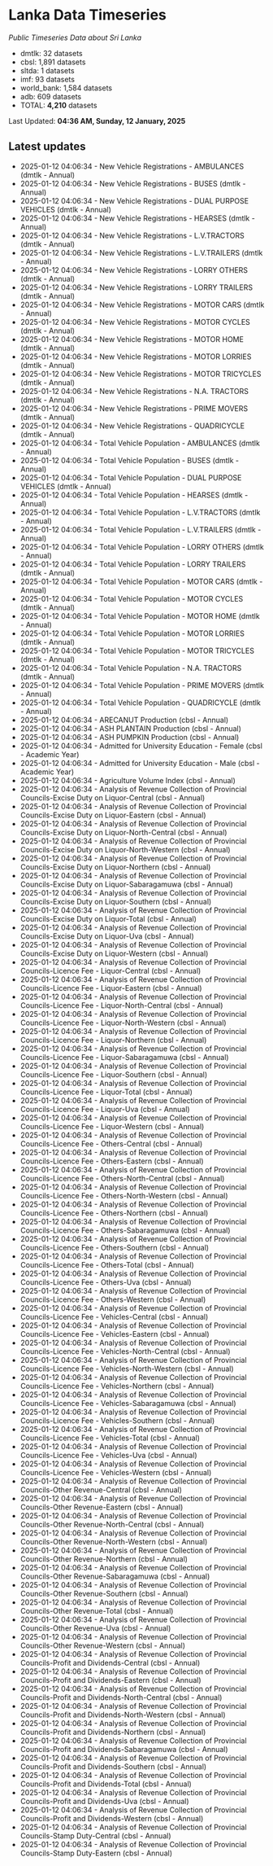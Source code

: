 # Lanka Data Timeseries
*Public Timeseries Data about Sri Lanka*

* dmtlk: 32 datasets
* cbsl: 1,891 datasets
* sltda: 1 datasets
* imf: 93 datasets
* world_bank: 1,584 datasets
* adb: 609 datasets
* TOTAL: **4,210** datasets

Last Updated: **04:36 AM, Sunday, 12 January, 2025**

## Latest updates

* 2025-01-12 04:06:34 - New Vehicle Registrations - AMBULANCES (dmtlk - Annual)
* 2025-01-12 04:06:34 - New Vehicle Registrations - BUSES (dmtlk - Annual)
* 2025-01-12 04:06:34 - New Vehicle Registrations - DUAL PURPOSE VEHICLES (dmtlk - Annual)
* 2025-01-12 04:06:34 - New Vehicle Registrations - HEARSES (dmtlk - Annual)
* 2025-01-12 04:06:34 - New Vehicle Registrations - L.V.TRACTORS (dmtlk - Annual)
* 2025-01-12 04:06:34 - New Vehicle Registrations - L.V.TRAILERS (dmtlk - Annual)
* 2025-01-12 04:06:34 - New Vehicle Registrations - LORRY OTHERS (dmtlk - Annual)
* 2025-01-12 04:06:34 - New Vehicle Registrations - LORRY TRAILERS (dmtlk - Annual)
* 2025-01-12 04:06:34 - New Vehicle Registrations - MOTOR CARS (dmtlk - Annual)
* 2025-01-12 04:06:34 - New Vehicle Registrations - MOTOR CYCLES (dmtlk - Annual)
* 2025-01-12 04:06:34 - New Vehicle Registrations - MOTOR HOME (dmtlk - Annual)
* 2025-01-12 04:06:34 - New Vehicle Registrations - MOTOR LORRIES (dmtlk - Annual)
* 2025-01-12 04:06:34 - New Vehicle Registrations - MOTOR TRICYCLES (dmtlk - Annual)
* 2025-01-12 04:06:34 - New Vehicle Registrations - N.A. TRACTORS (dmtlk - Annual)
* 2025-01-12 04:06:34 - New Vehicle Registrations - PRIME MOVERS (dmtlk - Annual)
* 2025-01-12 04:06:34 - New Vehicle Registrations - QUADRICYCLE (dmtlk - Annual)
* 2025-01-12 04:06:34 - Total Vehicle Population - AMBULANCES (dmtlk - Annual)
* 2025-01-12 04:06:34 - Total Vehicle Population - BUSES (dmtlk - Annual)
* 2025-01-12 04:06:34 - Total Vehicle Population - DUAL PURPOSE VEHICLES (dmtlk - Annual)
* 2025-01-12 04:06:34 - Total Vehicle Population - HEARSES (dmtlk - Annual)
* 2025-01-12 04:06:34 - Total Vehicle Population - L.V.TRACTORS (dmtlk - Annual)
* 2025-01-12 04:06:34 - Total Vehicle Population - L.V.TRAILERS (dmtlk - Annual)
* 2025-01-12 04:06:34 - Total Vehicle Population - LORRY OTHERS (dmtlk - Annual)
* 2025-01-12 04:06:34 - Total Vehicle Population - LORRY TRAILERS (dmtlk - Annual)
* 2025-01-12 04:06:34 - Total Vehicle Population - MOTOR CARS (dmtlk - Annual)
* 2025-01-12 04:06:34 - Total Vehicle Population - MOTOR CYCLES (dmtlk - Annual)
* 2025-01-12 04:06:34 - Total Vehicle Population - MOTOR HOME (dmtlk - Annual)
* 2025-01-12 04:06:34 - Total Vehicle Population - MOTOR LORRIES (dmtlk - Annual)
* 2025-01-12 04:06:34 - Total Vehicle Population - MOTOR TRICYCLES (dmtlk - Annual)
* 2025-01-12 04:06:34 - Total Vehicle Population - N.A. TRACTORS (dmtlk - Annual)
* 2025-01-12 04:06:34 - Total Vehicle Population - PRIME MOVERS (dmtlk - Annual)
* 2025-01-12 04:06:34 - Total Vehicle Population - QUADRICYCLE (dmtlk - Annual)
* 2025-01-12 04:06:34 - ARECANUT Production (cbsl - Annual)
* 2025-01-12 04:06:34 - ASH PLANTAIN Production (cbsl - Annual)
* 2025-01-12 04:06:34 - ASH PUMPKIN Production (cbsl - Annual)
* 2025-01-12 04:06:34 - Admitted for University Education - Female (cbsl - Academic Year)
* 2025-01-12 04:06:34 - Admitted for University Education - Male (cbsl - Academic Year)
* 2025-01-12 04:06:34 - Agriculture Volume Index (cbsl - Annual)
* 2025-01-12 04:06:34 - Analysis of Revenue Collection of Provincial Councils-Excise Duty on Liquor-Central (cbsl - Annual)
* 2025-01-12 04:06:34 - Analysis of Revenue Collection of Provincial Councils-Excise Duty on Liquor-Eastern (cbsl - Annual)
* 2025-01-12 04:06:34 - Analysis of Revenue Collection of Provincial Councils-Excise Duty on Liquor-North-Central (cbsl - Annual)
* 2025-01-12 04:06:34 - Analysis of Revenue Collection of Provincial Councils-Excise Duty on Liquor-North-Western (cbsl - Annual)
* 2025-01-12 04:06:34 - Analysis of Revenue Collection of Provincial Councils-Excise Duty on Liquor-Northern (cbsl - Annual)
* 2025-01-12 04:06:34 - Analysis of Revenue Collection of Provincial Councils-Excise Duty on Liquor-Sabaragamuwa (cbsl - Annual)
* 2025-01-12 04:06:34 - Analysis of Revenue Collection of Provincial Councils-Excise Duty on Liquor-Southern (cbsl - Annual)
* 2025-01-12 04:06:34 - Analysis of Revenue Collection of Provincial Councils-Excise Duty on Liquor-Total (cbsl - Annual)
* 2025-01-12 04:06:34 - Analysis of Revenue Collection of Provincial Councils-Excise Duty on Liquor-Uva (cbsl - Annual)
* 2025-01-12 04:06:34 - Analysis of Revenue Collection of Provincial Councils-Excise Duty on Liquor-Western (cbsl - Annual)
* 2025-01-12 04:06:34 - Analysis of Revenue Collection of Provincial Councils-Licence Fee - Liquor-Central (cbsl - Annual)
* 2025-01-12 04:06:34 - Analysis of Revenue Collection of Provincial Councils-Licence Fee - Liquor-Eastern (cbsl - Annual)
* 2025-01-12 04:06:34 - Analysis of Revenue Collection of Provincial Councils-Licence Fee - Liquor-North-Central (cbsl - Annual)
* 2025-01-12 04:06:34 - Analysis of Revenue Collection of Provincial Councils-Licence Fee - Liquor-North-Western (cbsl - Annual)
* 2025-01-12 04:06:34 - Analysis of Revenue Collection of Provincial Councils-Licence Fee - Liquor-Northern (cbsl - Annual)
* 2025-01-12 04:06:34 - Analysis of Revenue Collection of Provincial Councils-Licence Fee - Liquor-Sabaragamuwa (cbsl - Annual)
* 2025-01-12 04:06:34 - Analysis of Revenue Collection of Provincial Councils-Licence Fee - Liquor-Southern (cbsl - Annual)
* 2025-01-12 04:06:34 - Analysis of Revenue Collection of Provincial Councils-Licence Fee - Liquor-Total (cbsl - Annual)
* 2025-01-12 04:06:34 - Analysis of Revenue Collection of Provincial Councils-Licence Fee - Liquor-Uva (cbsl - Annual)
* 2025-01-12 04:06:34 - Analysis of Revenue Collection of Provincial Councils-Licence Fee - Liquor-Western (cbsl - Annual)
* 2025-01-12 04:06:34 - Analysis of Revenue Collection of Provincial Councils-Licence Fee - Others-Central (cbsl - Annual)
* 2025-01-12 04:06:34 - Analysis of Revenue Collection of Provincial Councils-Licence Fee - Others-Eastern (cbsl - Annual)
* 2025-01-12 04:06:34 - Analysis of Revenue Collection of Provincial Councils-Licence Fee - Others-North-Central (cbsl - Annual)
* 2025-01-12 04:06:34 - Analysis of Revenue Collection of Provincial Councils-Licence Fee - Others-North-Western (cbsl - Annual)
* 2025-01-12 04:06:34 - Analysis of Revenue Collection of Provincial Councils-Licence Fee - Others-Northern (cbsl - Annual)
* 2025-01-12 04:06:34 - Analysis of Revenue Collection of Provincial Councils-Licence Fee - Others-Sabaragamuwa (cbsl - Annual)
* 2025-01-12 04:06:34 - Analysis of Revenue Collection of Provincial Councils-Licence Fee - Others-Southern (cbsl - Annual)
* 2025-01-12 04:06:34 - Analysis of Revenue Collection of Provincial Councils-Licence Fee - Others-Total (cbsl - Annual)
* 2025-01-12 04:06:34 - Analysis of Revenue Collection of Provincial Councils-Licence Fee - Others-Uva (cbsl - Annual)
* 2025-01-12 04:06:34 - Analysis of Revenue Collection of Provincial Councils-Licence Fee - Others-Western (cbsl - Annual)
* 2025-01-12 04:06:34 - Analysis of Revenue Collection of Provincial Councils-Licence Fee - Vehicles-Central (cbsl - Annual)
* 2025-01-12 04:06:34 - Analysis of Revenue Collection of Provincial Councils-Licence Fee - Vehicles-Eastern (cbsl - Annual)
* 2025-01-12 04:06:34 - Analysis of Revenue Collection of Provincial Councils-Licence Fee - Vehicles-North-Central (cbsl - Annual)
* 2025-01-12 04:06:34 - Analysis of Revenue Collection of Provincial Councils-Licence Fee - Vehicles-North-Western (cbsl - Annual)
* 2025-01-12 04:06:34 - Analysis of Revenue Collection of Provincial Councils-Licence Fee - Vehicles-Northern (cbsl - Annual)
* 2025-01-12 04:06:34 - Analysis of Revenue Collection of Provincial Councils-Licence Fee - Vehicles-Sabaragamuwa (cbsl - Annual)
* 2025-01-12 04:06:34 - Analysis of Revenue Collection of Provincial Councils-Licence Fee - Vehicles-Southern (cbsl - Annual)
* 2025-01-12 04:06:34 - Analysis of Revenue Collection of Provincial Councils-Licence Fee - Vehicles-Total (cbsl - Annual)
* 2025-01-12 04:06:34 - Analysis of Revenue Collection of Provincial Councils-Licence Fee - Vehicles-Uva (cbsl - Annual)
* 2025-01-12 04:06:34 - Analysis of Revenue Collection of Provincial Councils-Licence Fee - Vehicles-Western (cbsl - Annual)
* 2025-01-12 04:06:34 - Analysis of Revenue Collection of Provincial Councils-Other Revenue-Central (cbsl - Annual)
* 2025-01-12 04:06:34 - Analysis of Revenue Collection of Provincial Councils-Other Revenue-Eastern (cbsl - Annual)
* 2025-01-12 04:06:34 - Analysis of Revenue Collection of Provincial Councils-Other Revenue-North-Central (cbsl - Annual)
* 2025-01-12 04:06:34 - Analysis of Revenue Collection of Provincial Councils-Other Revenue-North-Western (cbsl - Annual)
* 2025-01-12 04:06:34 - Analysis of Revenue Collection of Provincial Councils-Other Revenue-Northern (cbsl - Annual)
* 2025-01-12 04:06:34 - Analysis of Revenue Collection of Provincial Councils-Other Revenue-Sabaragamuwa (cbsl - Annual)
* 2025-01-12 04:06:34 - Analysis of Revenue Collection of Provincial Councils-Other Revenue-Southern (cbsl - Annual)
* 2025-01-12 04:06:34 - Analysis of Revenue Collection of Provincial Councils-Other Revenue-Total (cbsl - Annual)
* 2025-01-12 04:06:34 - Analysis of Revenue Collection of Provincial Councils-Other Revenue-Uva (cbsl - Annual)
* 2025-01-12 04:06:34 - Analysis of Revenue Collection of Provincial Councils-Other Revenue-Western (cbsl - Annual)
* 2025-01-12 04:06:34 - Analysis of Revenue Collection of Provincial Councils-Profit and Dividends-Central (cbsl - Annual)
* 2025-01-12 04:06:34 - Analysis of Revenue Collection of Provincial Councils-Profit and Dividends-Eastern (cbsl - Annual)
* 2025-01-12 04:06:34 - Analysis of Revenue Collection of Provincial Councils-Profit and Dividends-North-Central (cbsl - Annual)
* 2025-01-12 04:06:34 - Analysis of Revenue Collection of Provincial Councils-Profit and Dividends-North-Western (cbsl - Annual)
* 2025-01-12 04:06:34 - Analysis of Revenue Collection of Provincial Councils-Profit and Dividends-Northern (cbsl - Annual)
* 2025-01-12 04:06:34 - Analysis of Revenue Collection of Provincial Councils-Profit and Dividends-Sabaragamuwa (cbsl - Annual)
* 2025-01-12 04:06:34 - Analysis of Revenue Collection of Provincial Councils-Profit and Dividends-Southern (cbsl - Annual)
* 2025-01-12 04:06:34 - Analysis of Revenue Collection of Provincial Councils-Profit and Dividends-Total (cbsl - Annual)
* 2025-01-12 04:06:34 - Analysis of Revenue Collection of Provincial Councils-Profit and Dividends-Uva (cbsl - Annual)
* 2025-01-12 04:06:34 - Analysis of Revenue Collection of Provincial Councils-Profit and Dividends-Western (cbsl - Annual)
* 2025-01-12 04:06:34 - Analysis of Revenue Collection of Provincial Councils-Stamp Duty-Central (cbsl - Annual)
* 2025-01-12 04:06:34 - Analysis of Revenue Collection of Provincial Councils-Stamp Duty-Eastern (cbsl - Annual)